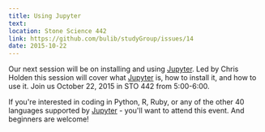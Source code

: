 ```yaml
---
title: Using Jupyter 
text: 
location: Stone Science 442
link: https://github.com/bulib/studyGroup/issues/14
date: 2015-10-22
---
```


Our next session will be on installing and using [Jupyter](https://jupyter.org/). Led by Chris Holden this session will cover what [Jupyter](https://jupyter.org/) is, how to install it, and how to use it. Join us October 22, 2015 in STO 442 from 5:00-6:00. 

If you're interested in coding in Python, R, Ruby, or any of the other 40 languages supported by [Jupyter](https://jupyter.org/) - you'll want to attend this event. And beginners are welcome! 